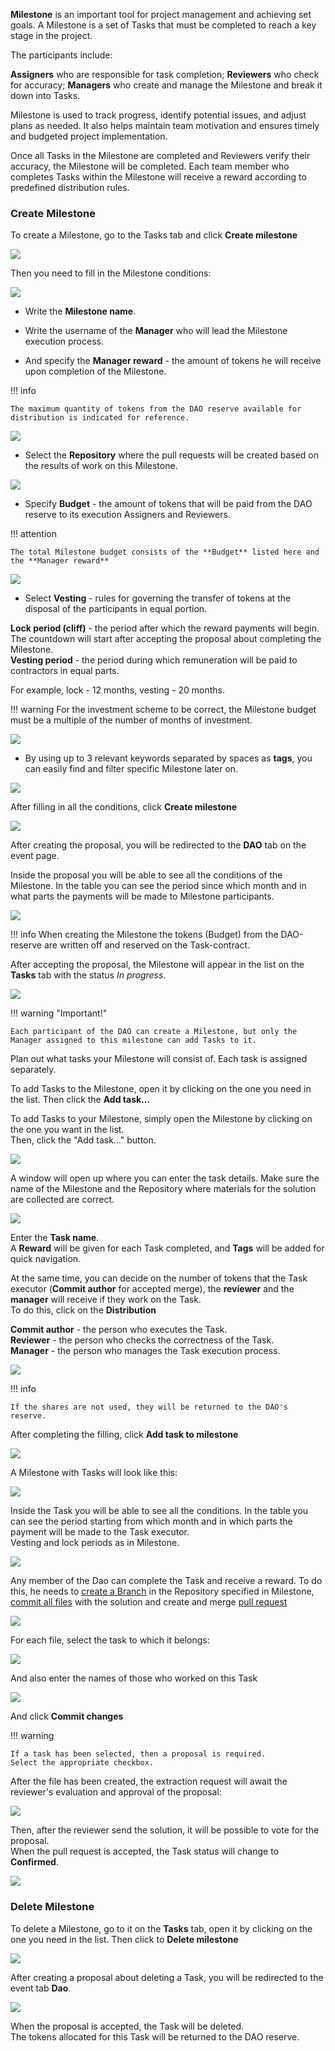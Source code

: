 <!-- 
## __Working with Task__ -->

**Milestone** is an important tool for project management and achieving set goals. A Milestone is a set of Tasks that must be completed to reach a key stage in the project.

The participants include:

**Assigners** who are responsible for task completion;
**Reviewers** who check for accuracy;
**Managers** who create and manage the Milestone and break it down into Tasks.

Milestone is used to track progress, identify potential issues, and adjust plans as needed. It also helps maintain team motivation and ensures timely and budgeted project implementation.

Once all Tasks in the Milestone are completed and Reviewers verify their accuracy, the Milestone will be completed. Each team member who completes Tasks within the Milestone will receive a reward according to predefined distribution rules.

### __Create Milestone__

<!-- we have not created tasks to replace Project Management tools, but because we want to offer members the ability to have voting power adequately reflecting their contribution to a DAO, be it ‘product people’ who create tasks, developers who write code, and reviewers. -->

To create a Milestone, go to the Tasks tab and click **Create milestone**

![](../../images/n_gosh_web_Task_01_create_milestone.jpg)

Then you need to fill in the Milestone conditions:

![](../../images/n_gosh_web_Task_02_conditions_0.jpg)


* Write the **Milestone name**.

* Write the username of the **Manager** who will lead the Milestone execution process.

* And specify the **Manager reward** - the amount of tokens he will receive upon completion of the Milestone.

<!--the part of the Milestone budget that he will receive.   The remaining budget will then be distributed among the performers of the respective tasks. -->


!!! info

    The maximum quantity of tokens from the DAO reserve available for distribution is indicated for reference.


![](../../images/n_gosh_web_Task_02_conditions_1.jpg)

* Select the **Repository** where the pull requests will be created based on the results of work on this Milestone.

![](../../images/n_gosh_web_Task_02_conditions_2.jpg)

<!-- Then you need to evaluate the Milestone.  -->
* Specify **Budget** - the amount of tokens that will be paid from the DAO reserve to its execution Assigners and Reviewers.


!!! attention

    The total Milestone budget consists of the **Budget** listed here and the **Manager reward**



![](../../images/n_gosh_web_Task_02_conditions_3.jpg)

* Select **Vesting** - rules for governing the transfer of tokens at the disposal of the participants in equal portion.

**Lock period (cliff)** - the period after which the reward payments will begin. 
The countdown will start after accepting the proposal about completing the Milestone.  
**Vesting period** - the period during which remuneration will be paid to contractors in equal parts.

For example, lock - 12 months, vesting - 20 months.  


!!! warning
    For the investment scheme to be correct, the Milеstone budget must be a multiple of the number of months of investment.


![](../../images/n_gosh_web_Task_02_conditions_4.jpg)

* By using up to 3 relevant keywords separated by spaces as **tags**, you can easily find and filter specific Milestone later on.

![](../../images/n_gosh_web_Task_02_conditions_5.jpg)

After filling in all the conditions, click **Create milestone**

![](../../images/n_gosh_web_Task_02_conditions.jpg)

After creating the proposal, you will be redirected to the **DAO** tab on the event page.

Inside the proposal you will be able to see all the conditions of the Milestone.
In the table you can see the period since which month and in what parts the payments will be made to Milestone participants.

![](../../images/n_gosh_web_Task_03_event.jpg)

!!! info
    When creating the Milestone the tokens (Budget) from the DAO-reserve are written off and reserved on the Task-contract.


After accepting the proposal, the Milestone will appear in the list on the **Tasks** tab with the status *In progress*.

![](../../images/n_gosh_web_Task_04_list_tasts.jpg)


!!! warning "Important!"

    Each participant of the DAO can create a Milestone, but only the Manager assigned to this milestone can add Tasks to it.

Plan out what tasks your Milestone will consist of. Each task is assigned separately.  

To add Tasks to the Milestone, open it by clicking on the one you need in the list. Then click the **Add task...**

To add Tasks to your Milestone, simply open the Milestone by clicking on the one you want in the list.  
Then, click the "Add task..." button.

![](../../images/n_gosh_web_Task_05_add_tasks.jpg)

A window will open up where you can enter the task details. Make sure the name of the Milestone and the Repository where materials for the solution are collected are correct.

![](../../images/n_gosh_web_Task_06_task_01_name_repo.jpg)

Enter the **Task name**.  
A **Reward** will be given for each Task completed, and **Tags** will be added for quick navigation.

At the same time, you can decide on the number of tokens that the Task executor (**Commit author** for accepted merge), the **reviewer** and the **manager** will receive if they work on the Task.  
To do this, click on the **Distribution**

**Commit author** - the person who executes the Task.  
**Reviewer** - the person who checks the correctness of the Task.  
**Manager** - the person who manages the Task execution process.

![](../../images/n_gosh_web_Task_06_task_03_percents.jpg)


!!! info

    If the shares are not used, they will be returned to the DAO's reserve.


After completing the filling, click **Add task to milestone**

![](../../images/n_gosh_web_Task_06_task_02_distribution.jpg)

A Milestone with Tasks will look like this:

![](../../images/n_gosh_web_Task_06_task_02_distribution.jpg)

Inside the Task you will be able to see all the conditions.
In the table you can see the period starting from which month and in which parts the payment will be made to the Task executor.  
Vesting and lock periods as in Milestone.

![](../../images/n_gosh_web_Task_07_01.jpg)

Any member of the Dao can complete the Task and receive a reward. To do this, he needs to [create a Branch](./repository.md#create-branch) in the Repository specified in Milestone, [commit all files](./repository.md#create-file) with the solution and create and merge [pull request](./repository.md#create-pull-request)


![](../../images/n_gosh_web_Task_08_01_create_file.jpg)

For each file, select the task to which it belongs:

![](../../images/n_gosh_web_Task_08_02_select_task.jpg)

And also enter the names of those who worked on this Task

![](../../images/n_gosh_web_Task_08_03_task_participants.jpg)

And click **Commit changes**

!!! warning

    If a task has been selected, then a proposal is required.  
    Select the appropriate checkbox.

<!-- If the reviewer was specified during the commit, the event will wait for verification from them. -->
After the file has been created, the extraction request will await the reviewer's evaluation and approval of the proposal:

![](../../images/n_gosh_web_Task_08_04_pr_review%20_required.jpg)

<!-- ![](../../images/n_gosh_web_Task_08_04_pr_review%20_required.jpg) -->

<!-- When the proposal is accepted, the status of the Task in Milestone will change to *Confirmed* -->
Then, after the reviewer send the solution, it will be possible to vote for the proposal.  
When the pull request is accepted, the Task status will change to **Confirmed**.

![](../../images/n_gosh_web_Task_09_task_confirmed.jpg)




<!-- Assigners  Reviewers	Managers	Subtasks -->

<!-- 
Select the repository for which the Task is being created.

![](../../images/gosh_web_Task_02_fill_repo.jpg)

Add the Task name.

You can add 3 tags separated by spaces to quickly find the task.

![](../../images/gosh_web_Task_03_name_tags.jpg)

Then you need to evaluate the Task.

**Task cost** is the number of tokens that will be paid from the DAO reserve for its execution.

!!! info
    The members of the DAO agree between themselves how to evaluate the Tasks.

After attaching a pull request to the Task, the tokens will be distributed between the author, reviewer and manager in the ratio you set.

**Commit author** - the person who executes the Task.  
**Reviewer** - the person who checks the correctness of the Task.  
**Manager** - the person who manages the Task execution process.

!!! info
    The number of authors, areviewers and managers is set at your choice.  

![](../../images/gosh_web_Task_04_cost_distrb.jpg)

Select vesting and lock periods. 

**Lock (cliff)** - the period after which the reward payments will begin. 
The countdown will start after accepting the proposal about completing the Task.  
**Vesting** - rules for transferring the fixed part of the tokens to the disposal of the contractor.

For example, lock - 12 months, vesting - 2 months.  

!!! warning
    In order for the investment scheme to be correct, the smaller of the number of tokens allocated to the members of the task must be a multiple of the number of months of investment.

![](../../images/gosh_web_Task_05_lock_vesting.jpg)

Add a comment the token distribution rules and click **Create task and start proposal**

![](../../images/gosh_web_Task_06_comment.jpg)

After creating the proposal, you will be taken to the **DAO** tab with events.

![](../../images/gosh_web_Task_07_event.jpg)

Inside the proposal you will be able to see all the conditions of the Task.  
In the table you can see the period since which month and in what parts the payments will be made to the members of the Task. -->

<!-- ![](../../images/gosh_web_Task_08_proposal.jpg) -->

<!-- ![](../../images/gosh_web_Task_09_event_details.jpg) -->

<!-- After accepting the proposal, the Task will appear in the list on the **Tasks** tab with the status *Awaiting commits*.

!!! info
    When creating a Task the tokens (Task cost) from the DAO-reserve are written off and reserved on the Task-contract.

![](../../images/gosh_web_Task_10_list_tasks.jpg) -->

<!-- When the Author has completed the Task, he adds it to the commit.

!!! info
    If you need to make several commits to complete a Task,, create a separate branch.  

And do **Select task** when creating the proposal to the pull request.

Select the Task performed(s), reviewer(s), manager(s) if they worked on the task. The allocated shares of those who were not specified will be returned to the DAO-reserve.

![](../../images/gosh_web_Readme_md_03_data_commit.jpg)

After that a proposal to the pull request will be created.  

![](../../images/gosh_web_Task_12_proposal_to_commit_with_task.jpg)

Detailed information can be viewed by going to it on the DAO tab with events.

![](../../images/gosh_web_Task_13_detail_proposal.jpg) -->

<!-- If the reviewer was specified during the commit, the event will wait for verification from them.

![](../../images/gosh_web_Task_14_event%20review.jpg)

Then, after the reviewer send the solution, it will be possible to vote for the proposal.  
When the pull request is accepted, the Task status will change to **Confirmed**.

![](../../images/gosh_web_Task_15_task_status_confirmed.jpg)

After the lock period ends, the members of the Task can receive a reward.
To do this, go to the **Tasks** tab in the completed Task and click **Claim reward**.

!!! note
    If Lock period (cliff) has been set to zero, then you can click **Claim reward** immediately after accepting the pull request.

![](../../images/gosh_web_Task_16_claim_reward.jpg)

Thus the tokens will begin to be transferred to the wallets of the members of the completed Task in accordance with the vesting scheme when the lock period ends. -->


### __Deletе Milestone__


To delete a Milestone, go to it on the **Tasks** tab, open it by clicking on the one you need in the list.
Then click to **Delete milestone**


![](../../images/gosh_web_Task_delete_01.jpg)

After creating a proposal about deleting a Task, you will be redirected to the event tab **Dao**.

![](../../images/gosh_web_Task_delete_02_event.jpg)

When the proposal is accepted, the Task will be deleted.  
The tokens allocated for this Task will be returned to the DAO reserve.

